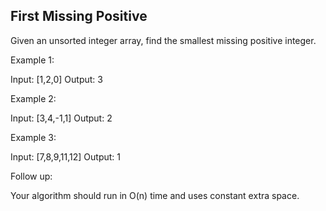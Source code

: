 ## First Missing Positive

Given an unsorted integer array, find the smallest missing positive integer.

Example 1:

Input: [1,2,0]
Output: 3

Example 2:

Input: [3,4,-1,1]
Output: 2

Example 3:

Input: [7,8,9,11,12]
Output: 1

Follow up:

Your algorithm should run in O(n) time and uses constant extra space.
